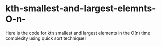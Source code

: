 # kth-smallest-and-largest-elemnts-O-n-
Here is the code for kth smallest and largest elements in the O(n) time complexity using quick sort technique!
